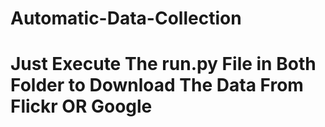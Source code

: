 # Automatic-Data-Collection

# Just Execute The run.py File in Both Folder to Download The Data From Flickr OR Google
